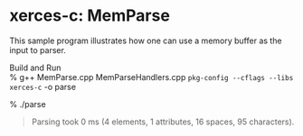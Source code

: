  xerces-c: MemParse
==============

This sample program illustrates how one can use a memory buffer as the input to parser. <br/>


Build and Run <br/>
% g++ MemParse.cpp MemParseHandlers.cpp  `pkg-config --cflags --libs xerces-c` -o parse<br/>

% ./parse <br/>
> Parsing took 0 ms (4 elements, 1 attributes, 16 spaces, 95 characters). <br/>

